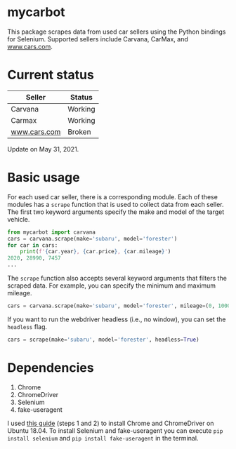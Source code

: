 # mycarbot
This package scrapes data from used car sellers using the Python bindings for Selenium. Supported sellers include Carvana, CarMax, and www.cars.com.

# Current status
| Seller       | Status  |
| ------------ | ------- |
| Carvana      | Working |
| Carmax       | Working |
| www.cars.com | Broken  |
Update on May 31, 2021.

# Basic usage
For each used car seller, there is a corresponding module. Each of these modules has a `scrape` function that is used to collect data from each seller. The first two keyword arguments specify the make and model of the target vehicle.
```Python
from mycarbot import carvana
cars = carvana.scrape(make='subaru', model='forester')
for car in cars:
    print(f'{car.year}, {car.price}, {car.mileage}')
2020, 28990, 7457
... 
```

The `scrape` function also accepts several keyword arguments that filters the scraped data. For example, you can specify the minimum and maximum mileage.
```Python
cars = carvana.scrape(make='subaru', model='forester', mileage=(0, 100000))
``` 

If you want to run the webdriver headless (i.e., no window), you can set the `headless` flag.
```Python
cars = scrape(make='subaru', model='forester', headless=True)
```

# Dependencies
1. Chrome
2. ChromeDriver
3. Selenium
4. fake-useragent

I used [this guide](https://tecadmin.net/setup-selenium-chromedriver-on-ubuntu/) (steps 1 and 2) to install Chrome and ChromeDriver on Ubuntu 18.04. To install Selenium and fake-useragent you can execute `pip install selenium` and `pip install fake-useragent` in the terminal.
